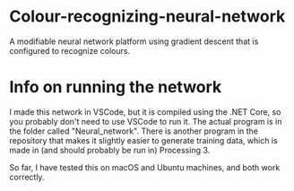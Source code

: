 # Colour-recognizing-neural-network
A modifiable neural network platform using gradient descent that is configured to recognize colours.

# Info on running the network
I made this network in VSCode, but it is compiled using the .NET Core, so you probably don't need to use VSCode to run it. The actual program is in the folder called "Neural_network". There is another program in the repository that makes it slightly easier to generate training data, which is made in (and should probably be run in) Processing 3. 

So far, I have tested this on macOS and Ubuntu machines, and both work correctly.
